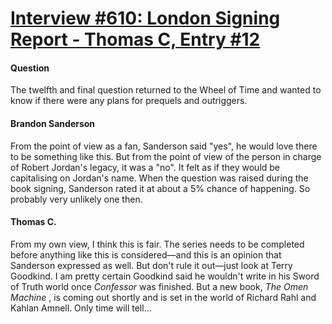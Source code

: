 # [Interview #610: London Signing Report - Thomas C, Entry #12](https://www.theoryland.com/intvmain.php?i=610#12)

#### Question

The twelfth and final question returned to the Wheel of Time and wanted to know if there were any plans for prequels and outriggers.

#### Brandon Sanderson

From the point of view as a fan, Sanderson said "yes", he would love there to be something like this. But from the point of view of the person in charge of Robert Jordan's legacy, it was a "no". It felt as if they would be capitalising on Jordan's name. When the question was raised during the book signing, Sanderson rated it at about a 5% chance of happening. So probably very unlikely one then.

#### Thomas C.

From my own view, I think this is fair. The series needs to be completed before anything like this is considered—and this is an opinion that Sanderson expressed as well. But don't rule it out—just look at Terry Goodkind. I am pretty certain Goodkind said he wouldn't write in his Sword of Truth world once
*Confessor*
was finished. But a new book,
*The Omen Machine*
, is coming out shortly and is set in the world of Richard Rahl and Kahlan Amnell. Only time will tell...

